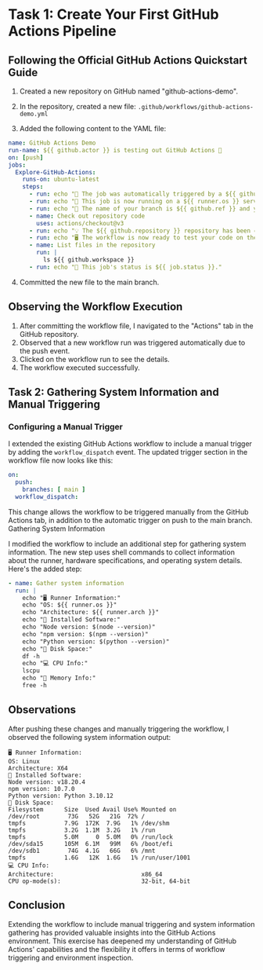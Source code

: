 # Task 1: Create Your First GitHub Actions Pipeline

## Following the Official GitHub Actions Quickstart Guide

1. Created a new repository on GitHub named "github-actions-demo".

2. In the repository, created a new file: `.github/workflows/github-actions-demo.yml`

3. Added the following content to the YAML file:

```yaml
name: GitHub Actions Demo
run-name: ${{ github.actor }} is testing out GitHub Actions 🚀
on: [push]
jobs:
  Explore-GitHub-Actions:
    runs-on: ubuntu-latest
    steps:
      - run: echo "🎉 The job was automatically triggered by a ${{ github.event_name }} event."
      - run: echo "🐧 This job is now running on a ${{ runner.os }} server hosted by GitHub!"
      - run: echo "🔎 The name of your branch is ${{ github.ref }} and your repository is ${{ github.repository }}."
      - name: Check out repository code
        uses: actions/checkout@v3
      - run: echo "💡 The ${{ github.repository }} repository has been cloned to the runner."
      - run: echo "🖥️ The workflow is now ready to test your code on the runner."
      - name: List files in the repository
        run: |
          ls ${{ github.workspace }}
      - run: echo "🍏 This job's status is ${{ job.status }}."
```
4. Committed the new file to the main branch.

## Observing the Workflow Execution
1. After committing the workflow file, I navigated to the "Actions" tab in the GitHub repository. 
2. Observed that a new workflow run was triggered automatically due to the push event.
3. Clicked on the workflow run to see the details.
4. The workflow executed successfully.

## Task 2: Gathering System Information and Manual Triggering

### Configuring a Manual Trigger

I extended the existing GitHub Actions workflow to include a manual trigger by adding the `workflow_dispatch` event. The updated trigger section in the workflow file now looks like this:

```yaml
on:
  push:
    branches: [ main ]
  workflow_dispatch:
```

This change allows the workflow to be triggered manually from the GitHub Actions tab, in addition to the automatic trigger on push to the main branch.
Gathering System Information

I modified the workflow to include an additional step for gathering system information. The new step uses shell commands to collect information about the runner, hardware specifications, and operating system details. Here's the added step:
```yaml
- name: Gather system information
  run: |
    echo "🖥️ Runner Information:"
    echo "OS: ${{ runner.os }}"
    echo "Architecture: ${{ runner.arch }}"
    echo "🧰 Installed Software:"
    echo "Node version: $(node --version)"
    echo "npm version: $(npm --version)"
    echo "Python version: $(python --version)"
    echo "💾 Disk Space:"
    df -h
    echo "💻 CPU Info:"
    lscpu
    echo "🧠 Memory Info:"
    free -h
```

## Observations

After pushing these changes and manually triggering the workflow, I observed the following system information output:
```
🖥️ Runner Information:
OS: Linux
Architecture: X64
🧰 Installed Software:
Node version: v18.20.4
npm version: 10.7.0
Python version: Python 3.10.12
💾 Disk Space:
Filesystem      Size  Used Avail Use% Mounted on
/dev/root        73G   52G   21G  72% /
tmpfs           7.9G  172K  7.9G   1% /dev/shm
tmpfs           3.2G  1.1M  3.2G   1% /run
tmpfs           5.0M     0  5.0M   0% /run/lock
/dev/sda15      105M  6.1M   99M   6% /boot/efi
/dev/sdb1        74G  4.1G   66G   6% /mnt
tmpfs           1.6G   12K  1.6G   1% /run/user/1001
💻 CPU Info:
Architecture:                         x86_64
CPU op-mode(s):                       32-bit, 64-bit
```

## Conclusion

Extending the workflow to include manual triggering and system information gathering has provided valuable insights into the GitHub Actions environment. This exercise has deepened my understanding of GitHub Actions' capabilities and the flexibility it offers in terms of workflow triggering and environment inspection.
